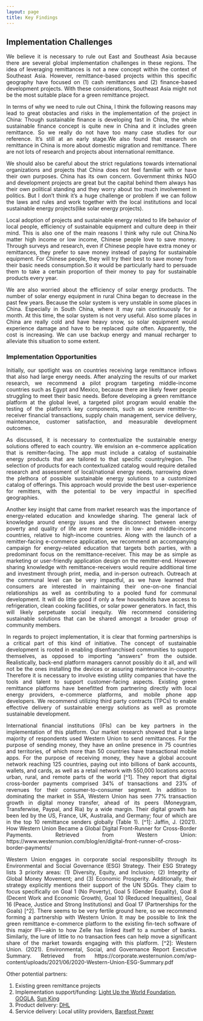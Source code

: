```yaml
---
layout: page
title: Key Findings
---
```


## Implementation Challenges
  
<p align="justify"> We believe it is necessary to rule out East and Southeast Asia because there are several global implementation challenges in these regions.
The idea of leveraging remittances is not a new concept within the context of Southeast Asia. However, remittance-based projects within this specific geography have focused on (1) cash remittances and (2) finance-based development projects. With these considerations, Southeast Asia might not be the most suitable place for a green remittance project.</p>

<p align="justify"> In terms of why we need to rule out China, I think the following reasons may lead to great obstacles and risks in the implementation of the project in China: Though sustainable finance is developing fast in China, the whole sustainable finance concept is quite new in China and it includes green remittance. So we really do not have too many case studies for our reference. It’s still at an early stage.We also found that research on remittance in China is more about domestic migration and remittance. There are not lots of research and projects about  international remittance.</p>

<p align="justify">We should also be careful about the strict regulations towards international organizations and projects that China does not feel familiar with or have their own purposes. China has its own concern. Government thinks NGO and development projects are great but the capital behind them always has their own political standing and they worry about too much involvement in politics. But I don’t think it’s a huge challenge or problem if we can follow the laws and rules and work together with the local institutions and local sustainable energy projects(like solar energy projects).</p>

<p align="justify">Local adoption of projects and sustainable energy related to life behavior of local people, efficiency of sustainable equipment and culture deep in their mind. This is also one of the main reasons I think why rule out China.No matter high income or low income, Chinese people love to save money. Through surveys and research, even if Chinese people have extra money or remittances, they prefer to save money instead of paying for sustainable equipment. For Chinese people, they will try their best to save money from their basic needs consumption.So it would be particularly hard to persuade them to take a certain proportion of their money to pay for sustainable products every year.</p>

<p align="justify">We are also worried about the efficiency of solar energy products. The number of solar energy equipment in rural China began to decrease in the past few years. Because the solar system is very unstable in some places in China. Especially in South China, where it may rain continuously for a month. At this time, the solar system is not very useful. Also some places in China are really cold and have heavy snow, so solar equipment would experience damage and have to be replaced quite often. Apparently, the cost is increasing. We can use backup energy and manual recharger to alleviate this situation to some extent.</p>

### Implementation Opportunities ###

<p align="justify">Initially, our spotlight was on countries receiving large remittance inflows that also had large energy needs. After analyzing the results of our market research, we recommend a pilot program targeting middle-income countries such as Egypt and Mexico, because there are likely fewer people struggling to meet their basic needs. Before developing a green remittance platform at the global level, a targeted pilot program would enable the testing of the platform’s key components, such as secure remitter-to-receiver financial transactions, supply chain management, service delivery, maintenance, customer satisfaction, and measurable development outcomes.</p>
<p align="justify">As discussed, it is necessary to contextualize the sustainable energy solutions offered to each country. We envision an e-commerce application that is remitter-facing. The app must include a catalog of sustainable energy products that are tailored to that specific country/region. The selection of products for each contextualized catalog would require detailed research and assessment of local/national energy needs, narrowing down the plethora of possible sustainable energy solutions to a customized catalog of offerings. This approach would provide the best user-experience for remitters, with the potential to be very impactful in specified geographies.</p>

<p align="justify"> Another key insight that came from market research was the importance of energy-related education and knowledge sharing. The general lack of knowledge around energy issues and the disconnect between energy poverty and quality of life are more severe in low- and middle-income countries, relative to high-income countries. Along with the launch of a remitter-facing e-commerce application, we recommend an accompanying campaign for energy-related education that targets both parties, with a predominant focus on the remittance-receiver. This may be as simple as marketing or user-friendly application design on the remitter-end. However sharing knowledge with remittance-receivers would require additional time and investment through print, media, and in-person outreach. Outreach at the communal level can be very impactful, as we have learned that consumers are interested in maintaining their one-on-one financial relationships as well as contributing to a pooled fund for communal development. It will do little good if only a few households have access to refrigeration, clean cooking facilities, or solar power generators. In fact, this will likely perpetuate social inequity. We recommend considering sustainable solutions that can be shared amongst a broader group of community members.</p>

<p align="justify">In regards to project implementation, it is clear that forming partnerships is a critical part of this kind of initiative. The concept of sustainable development is rooted in enabling disenfranchised communities to support themselves, as opposed to importing “answers” from the outside. Realistically, back-end platform managers cannot possibly do it all, and will not be the ones installing the devices or assuring maintenance in-country. Therefore it is necessary to involve existing utility companies that have the tools and talent to support customer-facing aspects. Existing green remittance platforms have benefitted from partnering directly with local energy providers, e-commerce platforms, and mobile phone app developers. We recommend utilizing third party contracts (TPCs) to enable effective delivery of sustainable energy solutions as well as promote sustainable development.</p>

<p align="justify">International financial institutions (IFIs) can be key partners in the implementation of this platform. Our market research showed that a large majority of respondents used Western Union to send remittances. For the purpose of sending money, they have an online presence in 75 countries and territories, of which more than 50 countries have transactional mobile apps. For the purpose of receiving money, they have a global account network reaching 125 countries, paying out into billions of bank accounts, wallets, and cards, as well as a retail network with 550,000 locations across urban, rural, and remote parts of the world [^1]. They report that digital cross-border payments comprised 34% of transactions and 23% of revenues for their consumer-to-consumer segment. In addition to dominating the market in SSA, Western Union has seen 77% transaction growth in digital money transfer, ahead of its peers (Moneygram, Transferwise, Paypal, and Ria) by a wide margin. Their digital growth has been led by the US, France, UK, Australia, and Germany; four of which are in the top 10 remittance senders globally (Table 1).
[^1]: Jaffin, J. (2021). How Western Union Became a Global Digital Front-Runner for Cross-Border Payments. Retrieved from Western Union: https://www.westernunion.com/blog/en/digital-front-runner-of-cross-border-payments/
  </p>


<p align="justify">Western Union engages in corporate social responsibility through its Environmental and Social Governance (ESG) Strategy. Their ESG Strategy lists 3 priority areas: (1) Diversity, Equity, and Inclusion; (2) Integrity of Global Money Movement; and (3) Economic Prosperity. Additionally, their strategy explicitly mentions their support of the UN SDGs. They claim to focus specifically on Goal 1 (No Poverty), Goal 5 (Gender Equality), Goal 8 (Decent Work and Economic Growth), Goal 10 (Reduced Inequalities), Goal 16 (Peace, Justice and Strong Institutions) and Goal 17 (Partnerships for the Goals) [^2]. There seems to be very fertile ground here, so we recommend forming a partnership with Western Union. It may be possible to link the green remittance e-commerce platform to the existing fin-tech software of this major IFI—akin to how Zelle has linked itself to a number of banks. Similarly, the lure of little to no transaction fees can help move a significant share of the market towards engaging with this platform.
[^2]: Western Union. (2021). Environmental, Social, and Governance Report Executive Summary. Retrieved from https://corporate.westernunion.com/wp-content/uploads/2021/06/2020-Western-Union-ESG-Summary.pdf </p>


Other potential partners:

1. Existing green remittance projects
2. Implementation support/funding: [Light Up the World Foundation](https://lutw.org/home/about-us/), [GOGLA](https://africa.unlockingsolarcapital.com/about-gogla), [Sun King](https://sunking.com/about-sun-king/)
3. Product delivery: [DHL](https://www.dhl.com/global-en/home/about-us/sustainability.html)
4. Service delivery: Local utility providers, [Barefoot Power](https://www.barefootpower.com/about-us.html)


